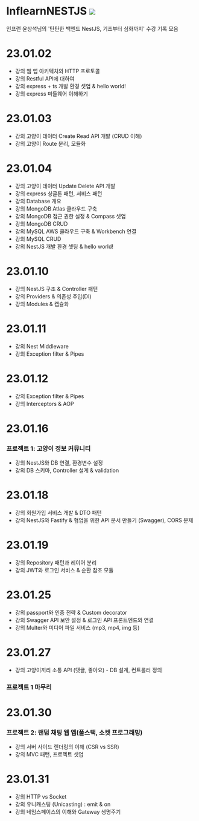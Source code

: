# InflearnNESTJS <img src="https://img.shields.io/badge/NestJS-E0234E?style=for-the-badge&logo=NestJS&logoColor=white">
인프런 윤상석님의 '탄탄한 백엔드 NestJS, 기초부터 심화까지' 수강 기록 모음

# 23.01.02
- 강의 웹 앱 아키텍처와 HTTP 프로토콜
- 강의 Restful API에 대하여
- 강의 express + ts 개발 환경 셋업 & hello world!
- 강의 express 미들웨어 이해하기

# 23.01.03
- 강의 고양이 데이터 Create Read API 개발 (CRUD 이해)
- 강의 고양이 Route 분리, 모듈화

# 23.01.04
- 강의 고양이 데이터 Update Delete API 개발
- 강의 express 싱글톤 패턴, 서비스 패턴
- 강의 Database 개요
- 강의 MongoDB Atlas 클라우드 구축
- 강의 MongoDB 접근 권한 설정 & Compass 셋업
- 강의 MongoDB CRUD
- 강의 MySQL AWS 클라우드 구축 & Workbench 연결
- 강의 MySQL CRUD
- 강의 NestJS 개발 환경 셋팅 & hello world!

# 23.01.10
- 강의 NestJS 구조 & Controller 패턴
- 강의 Providers & 의존성 주입(DI)
- 강의 Modules & 캡슐화

# 23.01.11
- 강의 Nest Middleware
- 강의 Exception filter & Pipes

# 23.01.12
- 강의 Exception filter & Pipes
- 강의 Interceptors & AOP 

# 23.01.16
### 프로젝트 1: 고양이 정보 커뮤니티
- 강의 NestJS와 DB 연결, 환경변수 설정
- 강의 DB 스키마, Controller 설계 & validation

# 23.01.18
- 강의 회원가입 서비스 개발 & DTO 패턴
- 강의 NestJS와 Fastify & 협업을 위한 API 문서 만들기 (Swagger), CORS 문제

# 23.01.19
- 강의 Repository 패턴과 레이어 분리
- 강의 JWT와 로그인 서비스 & 순환 참조 모듈

# 23.01.25
- 강의 passport와 인증 전략 & Custom decorator
- 강의 Swagger API 보안 설정 & 로그인 API 프론트엔드와 연결
- 강의 Multer와 미디어 파일 서비스 (mp3, mp4, img 등)

# 23.01.27
- 강의 고양이끼리 소통 API (댓글, 좋아요) - DB 설계, 컨트롤러 정의
### 프로젝트 1 마무리


# 23.01.30
### 프로젝트 2: 랜덤 채팅 웹 앱(풀스택, 소켓 프로그래밍)
- 강의 서버 사이드 렌더링의 이해 (CSR vs SSR)
- 강의 MVC 패턴, 프로젝트 셋업

# 23.01.31
- 강의 HTTP vs Socket
- 강의 유니캐스팅 (Unicasting) : emit & on
- 강의 네임스페이스의 이해와 Gateway 생명주기
